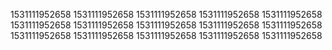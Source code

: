 1531111952658
1531111952658
1531111952658
1531111952658
1531111952658
1531111952658
1531111952658
1531111952658
1531111952658
1531111952658
1531111952658
1531111952658
1531111952658
1531111952658
1531111952658